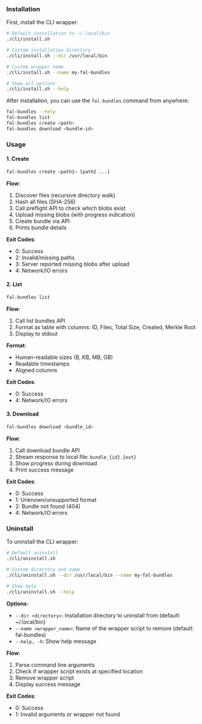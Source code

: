 ### Installation

First, install the CLI wrapper:

```bash
# Default installation to ~/.local/bin
./cli/install.sh

# Custom installation directory
./cli/install.sh --dir /usr/local/bin

# Custom wrapper name
./cli/install.sh --name my-fal-bundles

# Show all options
./cli/install.sh --help
```

After installation, you can use the `fal-bundles` command from anywhere:

```bash
fal-bundles --help
fal-bundles list
fal-bundles create <path>
fal-bundles download <bundle-id>
```

### Usage

#### 1. Create
```bash
fal-bundles create <path1> [path2 ...]
```

**Flow**:
1. Discover files (recursive directory walk)
2. Hash all files (SHA-256)
3. Call preflight API to check which blobs exist
4. Upload missing blobs (with progress indication)
5. Create bundle via API
6. Prints bundle details

**Exit Codes**:
- 0: Success
- 2: Invalid/missing paths
- 3: Server reported missing blobs after upload
- 4: Network/IO errors

#### 2. List
```bash
fal-bundles list
```

**Flow**:
1. Call list bundles API
2. Format as table with columns: ID, Files, Total Size, Created, Merkle Root
3. Display to stdout

**Format**:
- Human-readable sizes (B, KB, MB, GB)
- Readable timestamps
- Aligned columns

**Exit Codes**:
- 0: Success
- 4: Network/IO errors

#### 3. Download
```bash
fal-bundles download <bundle_id>
```

**Flow**:
1. Call download bundle API
2. Stream response to local file: `bundle_{id}.{ext}`
3. Show progress during download
4. Print success message

**Exit Codes**:
- 0: Success
- 1: Unknown/unsupported format
- 2: Bundle not found (404)
- 4: Network/IO errors

### Uninstall

To uninstall the CLI wrapper:

```bash
# Default uninstall
./cli/uninstall.sh

# Custom directory and name
./cli/uninstall.sh --dir /usr/local/bin --name my-fal-bundles

# Show help
./cli/uninstall.sh --help
```

**Options**:
- `--dir <directory>`: Installation directory to uninstall from (default: ~/.local/bin)
- `--name <wrapper_name>`: Name of the wrapper script to remove (default: fal-bundles)
- `--help, -h`: Show help message

**Flow**:
1. Parse command line arguments
2. Check if wrapper script exists at specified location
3. Remove wrapper script
4. Display success message

**Exit Codes**:
- 0: Success
- 1: Invalid arguments or wrapper not found
